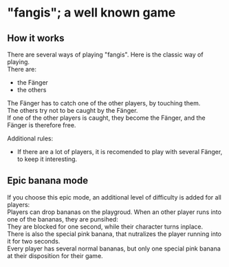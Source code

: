 # "fangis"; a well known game
## How it works
There are several ways of playing "fangis". Here is the classic way of playing.   
There are:   
- the Fänger
- the others   

The Fänger has to catch one of the other players, by touching them.   
The others try not to be caught by the Fänger.   
If one of the other players is caught, they become the Fänger, and the Fänger is therefore free.   

Additional rules:
- If there are a lot of players, it is recomended to play with several Fänger, to keep it interesting.

## Epic banana mode
If you choose this epic mode, an additional level of difficulty is added for all players:   
Players can drop bananas on the playgroud. When an other player runs into one of the bananas, they are punsihed:  
They are blocked for one second, while their character turns inplace.   
There is also the special pink banana, that nutralizes the player running into it for two seconds.     
Every player has several normal bananas, but only one special pink banana at their disposition for their game. 
